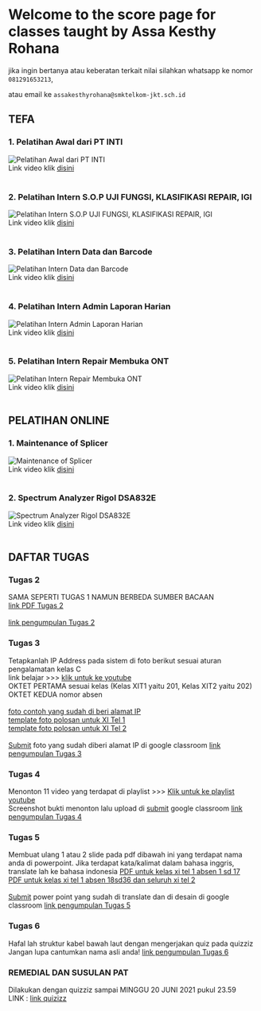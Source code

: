 # Welcome to the score page for classes taught by Assa Kesthy Rohana

jika ingin bertanya atau keberatan terkait nilai silahkan whatsapp ke nomor ```081291653213```,

atau email ke ```assakesthyrohana@smktelkom-jkt.sch.id```

## TEFA
### 1. Pelatihan Awal dari PT INTI
![Pelatihan Awal dari PT INTI](https://img.youtube.com/vi/XGCX-jucuwA/hqdefault.jpg)
<br/>
Link video klik <a href="https://www.youtube.com/watch?v=XGCX-jucuwA" target="_bank">disini</a>
<br/><br/>

### 2. Pelatihan Intern S.O.P UJI FUNGSI, KLASIFIKASI REPAIR, IGI
![Pelatihan Intern S.O.P UJI FUNGSI, KLASIFIKASI REPAIR, IGI](https://img.youtube.com/vi/SlvgbHJQiAQ/hqdefault.jpg)
<br/>
Link video klik <a href="https://www.youtube.com/watch?v=SlvgbHJQiAQ" target="_bank">disini</a>
<br/><br/>

### 3. Pelatihan Intern Data dan Barcode
![Pelatihan Intern Data dan Barcode](https://img.youtube.com/vi/oX5jKa9EaTE/hqdefault.jpg)
<br/>
Link video klik <a href="https://www.youtube.com/watch?v=oX5jKa9EaTE" target="_bank">disini</a>
<br/><br/>

### 4. Pelatihan Intern Admin Laporan Harian
![Pelatihan Intern Admin Laporan Harian](https://img.youtube.com/vi/HP5o8JT9yRY/hqdefault.jpg)
<br/>
Link video klik <a href="https://www.youtube.com/watch?v=HP5o8JT9yRY" target="_bank">disini</a>
<br/><br/>

### 5. Pelatihan Intern Repair Membuka ONT
![Pelatihan Intern Repair Membuka ONT](https://img.youtube.com/vi/PIz6Vlq8xBU/hqdefault.jpg)
<br/>
Link video klik <a href="https://www.youtube.com/watch?v=PIz6Vlq8xBU" target="_bank">disini</a>
<br/><br/>

## PELATIHAN ONLINE
### 1. Maintenance of Splicer
![Maintenance of Splicer](https://img.youtube.com/vi/vYloG6TG8BQ/hqdefault.jpg)
<br/>
Link video klik <a href="https://www.youtube.com/watch?v=vYloG6TG8BQ" target="_bank">disini</a>
<br/><br/>

### 2. Spectrum Analyzer Rigol DSA832E
![Spectrum Analyzer Rigol DSA832E](https://img.youtube.com/vi/HUx7t6bbEA4/hqdefault.jpg)
<br/>
Link video klik <a href="https://www.youtube.com/watch?v=HUx7t6bbEA4" target="_bank">disini</a>
<br/><br/>


## DAFTAR TUGAS

### Tugas 2
SAMA SEPERTI TUGAS 1 NAMUN BERBEDA SUMBER BACAAN<br/>
<a href="https://drive.google.com/file/d/1KDwJ7fw_N6neh4saxaqsMdSQa55kyVGe/view?usp=sharing" target="_blank">link PDF Tugas 2</a><br/><br/>
<a href="https://classroom.google.com/c/MTQyMTQ4NjgyMTE2/a/MjcxNDE3NDYyNTY5/details" target="_blank">link pengumpulan Tugas 2</a>

### Tugas 3
Tetapkanlah IP Address pada sistem di foto berikut sesuai aturan pengalamatan kelas C<br/>
link belajar >>> <a href="https://www.youtube.com/watch?v=7T3HiQ3mN5A&t=1588s" target="_blank">klik untuk ke youtube</a><br/>
OKTET PERTAMA sesuai kelas (Kelas XIT1 yaitu 201, Kelas XIT2 yaitu 202)<br/>
OKTET KEDUA nomor absen<br/><br/>
<a href="https://drive.google.com/file/d/1SULhXWJwe4sfGaeGyiCEcsEyhC6FDjnk/view?usp=sharing" target="_blank">foto contoh yang sudah di beri alamat IP</a><br/>
<a href="https://drive.google.com/file/d/13VDycpxYT52FPSX_N6-1AZc5MsLcBnni/view?usp=sharing" target="_blank">template foto polosan untuk XI Tel 1</a><br/>
<a href="https://drive.google.com/file/d/19fBuV5vknR_lXqE1tIz-Hnz1FOYCS_KO/view?usp=sharing" target="_blank">template foto polosan untuk XI Tel 2</a><br/><br/>
<u>Submit</u> foto yang sudah diberi alamat IP di google classroom <a href="https://classroom.google.com/c/MTQyMTQ4NjgyMTE2/a/Mjg0OTUzMjk5OTA1/details" target="_blank">link pengumpulan Tugas 3</a>

### Tugas 4
Menonton 11 video yang terdapat di playlist >>> <a href="https://youtube.com/playlist?list=PL4o2RzOkOJO-JT4GMezdDmQl0utLlwvkW" target="_blank">Klik untuk ke playlist youtube</a><br/>
Screenshot bukti menonton lalu upload di <u>submit</u> google classroom <a href="https://classroom.google.com/c/MTQyMTQ4NjgyMTE2/a/MjkyMzk0MTA1NzU5/details" target="_blank">link pengumpulan Tugas 4</a>

### Tugas 5
Membuat ulang 1 atau 2 slide pada pdf dibawah ini yang terdapat nama anda di powerpoint. Jika terdapat kata/kalimat dalam bahasa inggris, translate lah ke bahasa indonesia
<a href="https://drive.google.com/file/d/114WTLgsIbcbPoFU3S9Qcfew7mQkXOdxB/view?usp=sharing" target="_blank">PDF untuk kelas xi tel 1 absen 1 sd 17</a><br/>
<a href="https://drive.google.com/file/d/1scezH6jVUQhNRAmlXGQgzci8buu1OYCM/view?usp=sharing" target="_blank">PDF untuk kelas xi tel 1 absen 18sd36 dan seluruh xi tel 2</a><br/>
<br/>
<u>Submit</u> power point yang sudah di translate dan di desain  di google classroom <a href="https://classroom.google.com/c/MTQyMTQ4NjgyMTE2/a/MzE1ODIzMjU0OTYx/details" target="_blank">link pengumpulan Tugas 5</a>

### Tugas 6
Hafal lah struktur kabel bawah laut dengan mengerjakan quiz pada quizziz<br/>
Jangan lupa cantumkan nama asli anda!
<a href="https://quizizz.com/join?gc=11285578" target="_blank">link pengumpulan Tugas 6</a>

### REMEDIAL DAN SUSULAN PAT
Dilakukan dengan quizziz sampai MINGGU 20 JUNI 2021 pukul 23.59<br/>
LINK : <a href="https://quizizz.com/join?gc=40753402" target="_blank">link quizizz</a>
<br/><br/>

